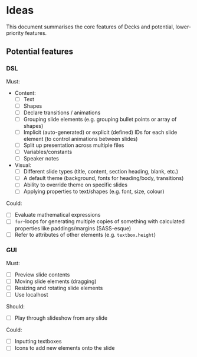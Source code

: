 # Ideas

This document summarises the core features of Decks and potential,
lower-priority features.

## Potential features

### DSL

Must:

- Content:
  - [ ] Text
  - [ ] Shapes
  - [ ] Declare transitions / animations
  - [ ] Grouping slide elements (e.g. grouping bullet points or array of shapes)
  - [ ] Implicit (auto-generated) or explicit (defined) IDs for each slide
        element (to control animations between slides)
  - [ ] Split up presentation across multiple files
  - [ ] Variables/constants
  - [ ] Speaker notes
- Visual:
  - [ ] Different slide types (title, content, section heading, blank, etc.)
  - [ ] A default theme (background, fonts for heading/body, transitions)
  - [ ] Ability to override theme on specific slides
  - [ ] Applying properties to text/shapes (e.g. font, size, colour)

Could:

- [ ] Evaluate mathematical expressions
- [ ] `for`-loops for generating multiple copies of something with calculated
      properties like paddings/margins (SASS-esque)
- [ ] Refer to attributes of other elements (e.g. `textbox.height`)

### GUI

Must:

- [ ] Preview slide contents
- [ ] Moving slide elements (dragging)
- [ ] Resizing and rotating slide elements
- [ ] Use localhost

Should:

- [ ] Play through slideshow from any slide

Could:

- [ ] Inputting textboxes
- [ ] Icons to add new elements onto the slide
